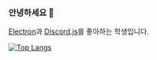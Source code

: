 ### 안녕하세요 👋
[Electron](https://github.com/electron)과 [Discord.js](https://github.com/discordjs)를 좋아하는 학생입니다.

[![Top Langs](https://github-readme-stats.vercel.app/api/top-langs/?username=kangdongmandoo&layout=compact)](https://github.com/kangdongmandoo/github-readme-stats)
